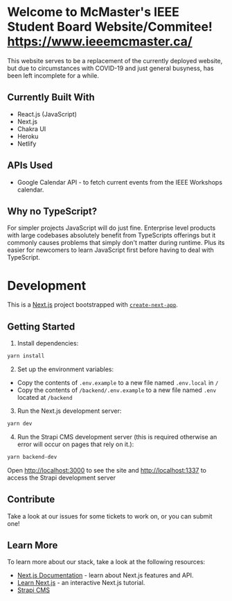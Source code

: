 # Welcome to McMaster's IEEE Student Board Website/Commitee! https://www.ieeemcmaster.ca/

This website serves to be a replacement of the currently deployed website, but due to circumstances with COVID-19 and just general busyness, has been left incomplete for a while.

## Currently Built With

* React.js (JavaScript)
* Next.js
* Chakra UI
* Heroku
* Netlify

## APIs Used

* Google Calendar API - to fetch current events from the IEEE Workshops calendar.

## Why no TypeScript?

For simpler projects JavaScript will do just fine. Enterprise level products with large codebases absolutely benefit from TypeScripts offerings but it commonly causes problems that simply don't matter during runtime. Plus its easier for newcomers to learn JavaScript first before having to deal with TypeScript.

# Development

This is a [Next.js](https://nextjs.org/) project bootstrapped with [`create-next-app`](https://github.com/vercel/next.js/tree/canary/packages/create-next-app).

## Getting Started

1. Install dependencies:
```bash
yarn install
```
2. Set up the environment variables:
* Copy the contents of `.env.example` to a new file named `.env.local` in `/`
* Copy the contents of `/backend/.env.example` to a new file named `.env` located at `/backend`


3. Run the Next.js development server:

```bash
yarn dev
```
4. Run the Strapi CMS development server (this is required otherwise an error will occur on pages that rely on it.):

```bash
yarn backend-dev
```

Open [http://localhost:3000](http://localhost:3000) to see the site and [http://localhost:1337](http://localhost:1337) to access the Strapi development server

## Contribute  

Take a look at our issues for some tickets to work on, or you can submit one!

## Learn More

To learn more about our stack, take a look at the following resources:

- [Next.js Documentation](https://nextjs.org/docs) - learn about Next.js features and API.
- [Learn Next.js](https://nextjs.org/learn) - an interactive Next.js tutorial.
- [Strapi CMS](https://strapi.io/)


